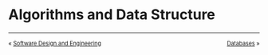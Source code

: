 # Algorithms and Data Structure

<hr />
<p align="center">
<span style="font-size: 80%; float: left; padding-bottom: 1em;">« <a href="../software-design-and-engineering">Software Design and Engineering</a> &nbsp;</span>
<span style="font-size: 80%; float: right; padding-bottom: 1em;">&nbsp; <a href="../databases">Databases</a> »</span>
</p>
